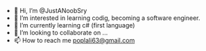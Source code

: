 - 👋 Hi, I’m @JustANoobSry
- 👀 I’m interested in learning codig, becoming a software engineer.
- 🌱 I’m currently learning c# (first language)
- 💞️ I’m looking to collaborate on ...
- 📫 How to reach me poplali63@gmail.com

<!---
JustANoobSry/JustANoobSry is a ✨ special ✨ repository because its `README.md` (this file) appears on your GitHub profile.
You can click the Preview link to take a look at your changes.
--->
